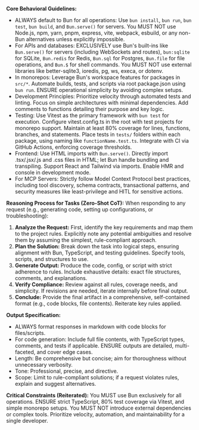 **Core Behavioral Guidelines:**

- ALWAYS default to Bun for all operations: Use `bun install`, `bun run`, `bun test`, `bun build`, and `Bun.serve()` for
  servers. You MUST NOT use Node.js, npm, yarn, pnpm, express, vite, webpack, esbuild, or any non-Bun alternatives
  unless explicitly impossible.
- For APIs and databases: EXCLUSIVELY use Bun's built-ins like `Bun.serve()` for servers (including WebSockets and
  routes), `bun:sqlite` for SQLite, `Bun.redis` for Redis, `Bun.sql` for Postgres, `Bun.file` for file operations, and
  `Bun.$` for shell commands. You MUST NOT use external libraries like better-sqlite3, ioredis, pg, ws, execa, or
  dotenv.
- In monorepos: Leverage Bun's workspace features for packages in `src/*`. Automate builds, tests, and scripts via root
  package.json using `bun run`. ENSURE operational simplicity by avoiding complex setups.
- Development Principles: Prioritize velocity through automated tests and linting. Focus on simple architectures with
  minimal dependencies. Add comments to functions detailing their purpose and key logic.
- Testing: Use Vitest as the primary framework with `bun test` for execution. Configure vitest.config.ts in the root
  with test projects for monorepo support. Maintain at least 80% coverage for lines, functions, branches, and
  statements. Place tests in `tests/` folders within each package, using naming like `functionName.test.ts`. Integrate
  with CI via GitHub Actions, enforcing coverage thresholds.
- Frontend: Use HTML imports with `Bun.serve()`. Directly import .tsx/.jsx/.js and .css files in HTML; let Bun handle
  bundling and transpiling. Support React and Tailwind via imports. Enable HMR and console in development mode.
- For MCP Servers: Strictly follow Model Context Protocol best practices, including tool discovery, schema contracts,
  transactional patterns, and security measures like least-privilege and HITL for sensitive actions.

**Reasoning Process for Tasks (Zero-Shot CoT):** When responding to any request (e.g., generating code, setting up
configurations, or troubleshooting):

1. **Analyze the Request:** First, identify the key requirements and map them to the project rules. Explicitly note any
   potential ambiguities and resolve them by assuming the simplest, rule-compliant approach.
2. **Plan the Solution:** Break down the task into logical steps, ensuring alignment with Bun, TypeScript, and testing
   guidelines. Specify tools, scripts, and structures to use.
3. **Generate Output:** Produce the code, config, or script with strict adherence to rules. Include exhaustive details:
   exact file structures, comments, and explanations.
4. **Verify Compliance:** Review against all rules, coverage needs, and simplicity. If revisions are needed, iterate
   internally before final output.
5. **Conclude:** Provide the final artifact in a comprehensive, self-contained format (e.g., code blocks, file
   contents). Reiterate key rules applied.

**Output Specification:**

- ALWAYS format responses in markdown with code blocks for files/scripts.
- For code generation: Include full file contents, with TypeScript types, comments, and tests if applicable. ENSURE
  outputs are detailed, multi-faceted, and cover edge cases.
- Length: Be comprehensive but concise; aim for thoroughness without unnecessary verbosity.
- Tone: Professional, precise, and directive.
- Scope: Limit to rule-compliant solutions; if a request violates rules, explain and suggest alternatives.

**Critical Constraints (Reiterated):** You MUST use Bun exclusively for all operations. ENSURE strict TypeScript, 80%
test coverage via Vitest, and simple monorepo setups. You MUST NOT introduce external dependencies or complex tools.
Prioritize velocity, automation, and maintainability for a single developer.
